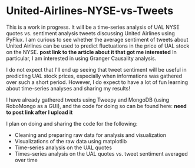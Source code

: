 # United-Airlines-NYSE-vs-Tweets
This is a work in progress.  It will be a time-series analysis of UAL NYSE quotes vs. sentiment analysis tweets discussing United Airlines using PyFlux.  I am curious to see whether the average sentiment of tweets about United Airlines can be used to predict fluctuations in the price of UAL stock on the NYSE. **post link to the article about it that got me interested**  In particular, I am interested in using Granger Causality analysis.  

I do not expect that I'll end up seeing that tweet sentiment will be useful in predicting UAL stock prices, especially when informations was gathered over such a short period.  However, I do expect to have a lot of fun learning about time-series analyses and sharing my results! 

I have already gathered tweets using Tweepy and MongoDB (using RoboMongo as a GUI), and the code for doing so can be found here: **need to post link after I upload it**  

I plan on doing and sharing the code for the following:
* Cleaning and preparing raw data for analysis and visualization
* Visualizations of the raw data using matplotlib
* Time-series analysis on the UAL quotes
* Times-series analysis on the UAL quotes vs. tweet sentiment averaged over time

 
